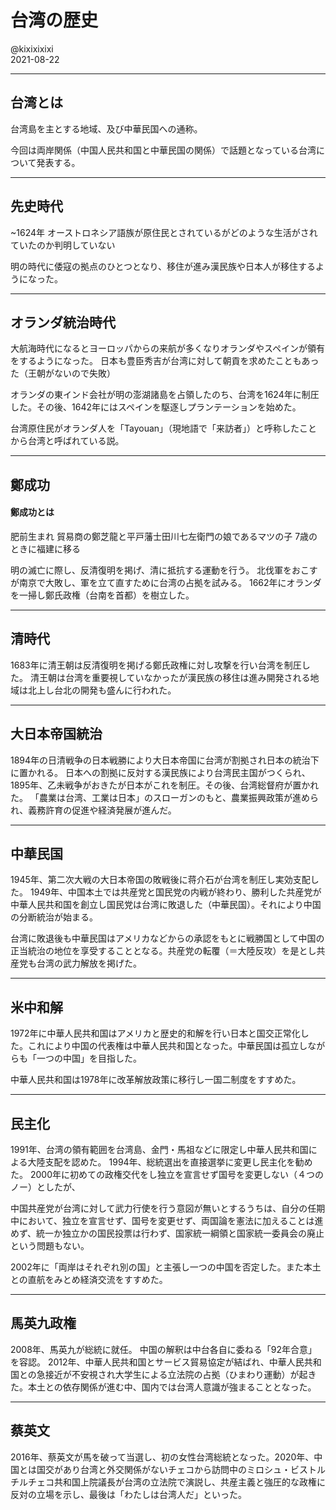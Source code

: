 # 台湾の歴史
@kixixixixi  
2021-08-22

---

## 台湾とは
台湾島を主とする地域、及び中華民国への通称。

今回は両岸関係（中国人民共和国と中華民国の関係）で話題となっている台湾について発表する。

---

## 先史時代
~1624年
オーストロネシア語族が原住民とされているがどのような生活がされていたのか判明していない

明の時代に倭寇の拠点のひとつとなり、移住が進み漢民族や日本人が移住するようになった。

---

## オランダ統治時代
大航海時代になるとヨーロッパからの来航が多くなりオランダやスペインが領有をするようになった。
日本も豊臣秀吉が台湾に対して朝貢を求めたこともあった（王朝がないので失敗）

オランダの東インド会社が明の澎湖諸島を占領したのち、台湾を1624年に制圧した。その後、1642年にはスペインを駆逐しプランテーションを始めた。

台湾原住民がオランダ人を「Tayouan」（現地語で「来訪者」）と呼称したことから台湾と呼ばれている説。

---

## 鄭成功
#### 鄭成功とは
肥前生まれ
貿易商の鄭芝龍と平戸藩士田川七左衛門の娘であるマツの子
7歳のときに福建に移る

明の滅亡に際し、反清復明を掲げ、清に抵抗する運動を行う。
北伐軍をおこすが南京で大敗し、軍を立て直すために台湾の占拠を試みる。
1662年にオランダを一掃し鄭氏政権（台南を首都）を樹立した。

---

## 清時代
1683年に清王朝は反清復明を掲げる鄭氏政権に対し攻撃を行い台湾を制圧した。
清王朝は台湾を重要視していなかったが漢民族の移住は進み開発される地域は北上し台北の開発も盛んに行われた。

---

## 大日本帝国統治
1894年の日清戦争の日本戦勝により大日本帝国に台湾が割拠され日本の統治下に置かれる。
日本への割拠に反対する漢民族により台湾民主国がつくられ、1895年、乙未戦争がおきたが日本がこれを制圧。その後、台湾総督府が置かれた。
「農業は台湾、工業は日本」のスローガンのもと、農業振興政策が進められ、義務許育の促進や経済発展が進んだ。

---

## 中華民国
1945年、第二次大戦の大日本帝国の敗戦後に蒋介石が台湾を制圧し実効支配した。
1949年、中国本土では共産党と国民党の内戦が終わり、勝利した共産党が中華人民共和国を創立し国民党は台湾に敗退した（中華民国）。それにより中国の分断統治が始まる。

台湾に敗退後も中華民国はアメリカなどからの承認をもとに戦勝国として中国の正当統治の地位を享受することとなる。共産党の転覆（＝大陸反攻）を是とし共産党も台湾の武力解放を掲げた。

---

## 米中和解
1972年に中華人民共和国はアメリカと歴史的和解を行い日本と国交正常化した。これにより中国の代表権は中華人民共和国となった。中華民国は孤立しながらも「一つの中国」を目指した。

中華人民共和国は1978年に改革解放政策に移行し一国二制度をすすめた。

---

## 民主化
1991年、台湾の領有範囲を台湾島、金門・馬祖などに限定し中華人民共和国による大陸支配を認めた。
1994年、総統選出を直接選挙に変更し民主化を勧めた。
2000年に初めての政権交代をし独立を宣言せず国号を変更しない（４つのノー）としたが、

	
中国共産党が台湾に対して武力行使を行う意図が無いとするうちは、自分の任期中において、独立を宣言せず、国号を変更せず、両国論を憲法に加えることは進めず、統一か独立かの国民投票は行わず、国家統一綱領と国家統一委員会の廃止という問題もない。

2002年に「両岸はそれぞれ別の国」と主張し一つの中国を否定した。また本土との直航をみとめ経済交流をすすめた。

---

## 馬英九政権
2008年、馬英九が総統に就任。
中国の解釈は中台各自に委ねる「92年合意」を容認。
2012年、中華人民共和国とサービス貿易協定が結ばれ、中華人民共和国との急接近が不安視され大学生による立法院の占拠（ひまわり運動）が起きた。本土との依存関係が進む中、国内では台湾人意識が強まることとなった。

---

## 蔡英文
2016年、蔡英文が馬を破って当選し、初の女性台湾総統となった。2020年、中国とは国交があり台湾と外交関係がないチェコから訪問中のミロシュ・ビストルチルチェコ共和国上院議長が台湾の立法院で演説し、共産主義と強圧的な政権に反対の立場を示し、最後は「わたしは台湾人だ」といった。